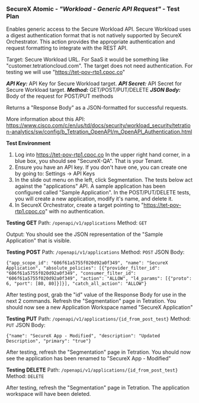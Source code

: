 ### **SecureX Atomic** - *"Workload - Generic API Request"* - Test Plan

Enables generic access to the Secure Workload API.  Secure Workload uses a digest authentication format that is not natively supported by SecureX Orchestrator.  This action provides the appropriate authentication and request formatting to integrate with the REST API.

Target: Secure Workload URL.  For SaaS it would be something like "customer.tetrationcloud.com".  The target does not need authentication.  For testing we will use "https://tet-pov-rtp1.cpoc.co"

***API Key:*** API Key for Secure Workload target.
***API Secret:*** API Secret for Secure Workload target.
***Method:*** GET/POST/PUT/DELETE
***JSON Body:*** Body of the request for POST/PUT methods

Returns a "Response Body" as a JSON-formatted for successful requests.

More information about this API: https://www.cisco.com/c/en/us/td/docs/security/workload_security/tetration-analytics/sw/config/b_Tetration_OpenAPI/m_OpenAPI_Authentication.html

**Test Environment**
 1. Log into https://tet-pov-rtp1.cpoc.co In the upper right hand
    corner, in a blue box, you should see "SecureX-QA".  That is your
    Tenant. 
 2. Ensure you have an API key.  If you don't have one, you can create one by going to: Settings -> API Keys
 3. In the slide out menu on the left, click Segmentation.  The tests below act against the "applications" API.  A sample application has been configured called "Sample Application".  In the POST/PUT/DELETE tests, you will create a new application, modify it's name, and delete it.
 4. In SecureX Orchestrator, create a target pointing to "https://tet-pov-rtp1.cpoc.co" with no authentication.

**Testing GET**
Path: `/openapi/v1/applications`
Method: `GET` 

Output:  You should see the JSON representation of the "Sample Application" that is visible.

**Testing POST**
Path: `/openapi/v1/applications`
Method: `POST`
JSON Body: 
```
{"app_scope_id": "606f61a5755f020d92a0f349", "name": "SecureX Application", "absolute_policies": [{"provider_filter_id": "606f61a5755f020d92a0f349", "consumer_filter_id": "606f61a5755f020d92a0f349", "action": "ALLOW", "l4_params": [{"proto": 6, "port": [80, 80]}]}], "catch_all_action": "ALLOW"}
```
After testing post, grab the "id" value of the Response Body for use in the next 2 commands.  Refresh the "Segmentation" page in Tetration.  You should now see a new Application Workspace named "SecureX Application"

**Testing PUT**
Path: `/openapi/v1/applications/{id_from_post_test}`
Method: `PUT`
JSON Body: 
```
{"name": "SecureX App - Modified", "description": "Updated Description", "primary": "true"}
```
After testing, refresh the "Segmentation" page in Tetration.  You should now see the application has been renamed to "SecureX App - Modified"

**Testing DELETE**
Path: `/openapi/v1/applications/{id_from_post_test}`
Method: `DELETE`

After testing, refresh the "Segmentation" page in Tetration.  The application workspace will have been deleted.